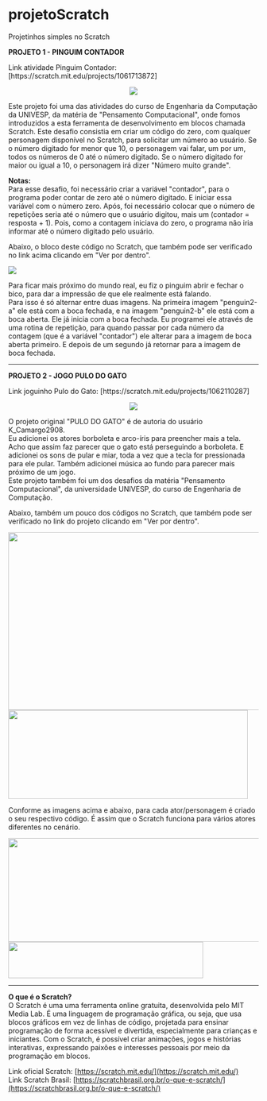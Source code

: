# projetoScratch
Projetinhos simples no Scratch

**PROJETO 1 - PINGUIM CONTADOR**<br>
<p>Link atividade Pinguim Contador: [https://scratch.mit.edu/projects/1061713872]</p>

<div align="center">
<img src="https://github.com/user-attachments/assets/05655d07-f9ee-4848-b54f-2ee83e3ea582" />
</div>

<p>Este projeto foi uma das atividades do curso de Engenharia da Computação da UNIVESP, da matéria de "Pensamento Computacional", onde fomos introduzidos a esta ferramenta de desenvolvimento em blocos chamada Scratch.
Este desafio consistia em criar um código do zero, com qualquer personagem disponível no Scratch, para solicitar um número ao usuário. Se o número digitado for menor que 10, o personagem vai falar, um por um, todos os números de 0 até o número digitado. Se o número digitado for maior ou igual a 10, o personagem irá dizer "Número muito grande".</p>

<p><b>Notas:</b> <br>
Para esse desafio, foi necessário criar a variável "contador", para o programa poder contar de zero até o número digitado. E iniciar essa variável com o número zero.
Após, foi necessário colocar que o número de repetições seria até o número que o usuário digitou, mais um (contador = resposta + 1). Pois, como a contagem iniciava do zero, o programa não iria informar até o número digitado pelo usuário.</p>

<p>Abaixo, o bloco deste código no Scratch, que também pode ser verificado no link acima clicando em "Ver por dentro".</p>
<div align="left">
  <img src="https://github.com/user-attachments/assets/211a5673-fa43-4cbd-9136-5c52ea8aa132" />
</div>
<p>Para ficar mais próximo do mundo real, eu fiz o pinguim abrir e fechar o bico, para dar a impressão de que ele realmente está falando.<br> 
Para isso é só alternar entre duas imagens. Na primeira imagem "penguin2-a" ele está com a boca fechada, e na imagem "penguin2-b" ele está com a boca aberta. Ele já inicia com a boca fechada. Eu programei ele através de uma rotina de repetição, para quando passar por cada número da contagem (que é a variável "contador") ele alterar para a imagem de boca aberta primeiro. E depois de um segundo já retornar para a imagem de boca fechada.</p>

<hr>
<b>PROJETO 2 - JOGO PULO DO GATO</b><br>
<p>Link joguinho Pulo do Gato: [https://scratch.mit.edu/projects/1062110287]</p>
<div align="center">
  <img src="https://github.com/user-attachments/assets/f25c0702-e300-4772-b114-7b27b7cd4c29" />
</div>
<p>O projeto original "PULO DO GATO" é de autoria do usuário K_Camargo2908.<br> Eu adicionei os atores borboleta e arco-íris para preencher mais a tela. Acho que assim faz parecer que o gato está perseguindo a borboleta. E adicionei os sons de pular e miar, toda a vez que a tecla for pressionada para ele pular. Também adicionei música ao fundo para parecer mais próximo de um jogo.<br>
Este projeto também foi um dos desafios da matéria "Pensamento Computacional", da universidade UNIVESP, do curso de Engenharia de Computação.</p>
<p>Abaixo, também um pouco dos códigos no Scratch, que também pode ser verificado no link do projeto clicando em "Ver por dentro".</p>
<div display="inline">
  <img width="647" height="358" src="https://github.com/user-attachments/assets/cdc324ba-0150-46d0-ac75-9ff11fd93b3f" />
  <img width="482" height="179" src="https://github.com/user-attachments/assets/5f7dbc06-077b-4ca5-a749-169b180754a9" />
</div>
<p>Conforme as imagens acima e abaixo, para cada ator/personagem é criado o seu respectivo código. É assim que o Scratch funciona para vários atores diferentes no cenário.</p>
<div display="inline">
  <img width="514" height="209" src="https://github.com/user-attachments/assets/65a49796-8a86-4a92-8a66-0d05b689f4e8" />
  <img width="392" height="73" src="https://github.com/user-attachments/assets/468fea55-e8e4-483a-9b24-f39a2a0848f8" />
</div>

<hr>
<b>O que é o Scratch?</b><br>
O Scratch é uma uma ferramenta online gratuita, desenvolvida pelo MIT Media Lab. É uma linguagem de programação gráfica, ou seja, que usa blocos gráficos em vez de linhas de código, projetada para ensinar programação de forma acessível e divertida, especialmente para crianças e iniciantes.
Com o Scratch, é possível criar animações, jogos e histórias interativas, expressando paixões e interesses pessoais por meio da programação em blocos.

Link oficial Scratch: [https://scratch.mit.edu/](https://scratch.mit.edu/) <br>
Link Scratch Brasil: [https://scratchbrasil.org.br/o-que-e-scratch/](https://scratchbrasil.org.br/o-que-e-scratch/)
